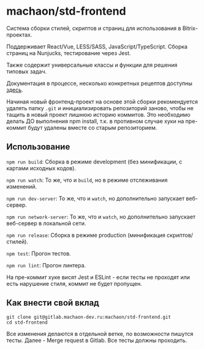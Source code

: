 # machaon/std-frontend

Система сборки стилей, скриптов и страниц для использования в Bitrix-проектах.

Поддерживает React/Vue, LESS/SASS, JavaScript/TypeScript. Сборка страниц на Nunjucks, тестирование через Jest.

Также содержит универсальные классы и функции для решения типовых задач.

Документация в процессе, несколько конкретных рецептов доступны [здесь](https://gitlab.machaon-dev.ru/machaon/std-frontend/tree/master/recipes).

Начиная новый фронтенд-проект на основе этой сборки рекомендуется удалять папку `.git` и инициализировать репозиторий заново,
чтобы не тащить в новый проект лишнюю историю коммитов. Это необходимо делать ДО выполнения npm install, т.к. в противном случае
хуки на пре-коммит будут удалены вместе со старым репозиторием.

## Использование

`npm run build`: Сборка в режиме development (без минификации, с картами исходных кодов).

`npm run watch`: То же, что и `build`, но в режиме отслеживания изменений.

`npm run dev-server`: То же, что и `watch`, но дополнительно запускает веб-сервер.

`npm run network-server`: То же, что и `watch`, но дополнительно запускает веб-сервер в локальной сети.

`npm run release`: Сборка в режиме production (минификация скриптов/стилей).

`npm test`: Прогон тестов.

`npm run lint`: Прогон линтера.

На пре-коммит хуке висят Jest и ESLint - если тесты не проходят или есть нарушение стиля, коммит не будет пропущен.

## Как внести свой вклад

    git clone git@gitlab.machaon-dev.ru:machaon/std-frontend.git
    cd std-frontend

Все изменения делаются в отдельной ветке, по возможности пишутся тесты.
Далее - Merge request в Gitlab. Все тесты должны проходить.
